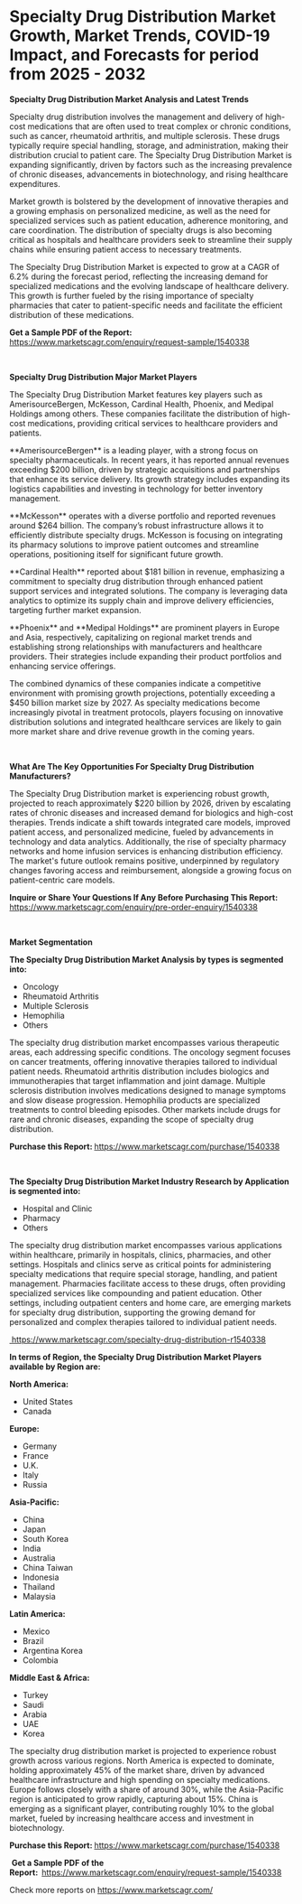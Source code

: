 <p><h1>Specialty Drug Distribution Market Growth, Market Trends, COVID-19 Impact, and Forecasts for period from 2025 - 2032</h1></p><p><strong>Specialty Drug Distribution Market Analysis and Latest Trends</strong></p>
<p><p>Specialty drug distribution involves the management and delivery of high-cost medications that are often used to treat complex or chronic conditions, such as cancer, rheumatoid arthritis, and multiple sclerosis. These drugs typically require special handling, storage, and administration, making their distribution crucial to patient care. The Specialty Drug Distribution Market is expanding significantly, driven by factors such as the increasing prevalence of chronic diseases, advancements in biotechnology, and rising healthcare expenditures.</p><p>Market growth is bolstered by the development of innovative therapies and a growing emphasis on personalized medicine, as well as the need for specialized services such as patient education, adherence monitoring, and care coordination. The distribution of specialty drugs is also becoming critical as hospitals and healthcare providers seek to streamline their supply chains while ensuring patient access to necessary treatments.</p><p>The Specialty Drug Distribution Market is expected to grow at a CAGR of 6.2% during the forecast period, reflecting the increasing demand for specialized medications and the evolving landscape of healthcare delivery. This growth is further fueled by the rising importance of specialty pharmacies that cater to patient-specific needs and facilitate the efficient distribution of these medications.</p></p>
<p><strong>Get a Sample PDF of the Report:&nbsp;</strong> <a href="https://www.marketscagr.com/enquiry/request-sample/1540338?utm_campaign=2809&utm_medium=2&utm_source=Github&utm_content=ia&utm_term=03032025&utm_id=specialty-drug-distribution">https://www.marketscagr.com/enquiry/request-sample/1540338</a></p>
<p>&nbsp;</p>
<p><strong>Specialty Drug Distribution Major Market Players</strong></p>
<p><p>The Specialty Drug Distribution Market features key players such as AmerisourceBergen, McKesson, Cardinal Health, Phoenix, and Medipal Holdings among others. These companies facilitate the distribution of high-cost medications, providing critical services to healthcare providers and patients.</p><p>**AmerisourceBergen** is a leading player, with a strong focus on specialty pharmaceuticals. In recent years, it has reported annual revenues exceeding $200 billion, driven by strategic acquisitions and partnerships that enhance its service delivery. Its growth strategy includes expanding its logistics capabilities and investing in technology for better inventory management.</p><p>**McKesson** operates with a diverse portfolio and reported revenues around $264 billion. The company’s robust infrastructure allows it to efficiently distribute specialty drugs. McKesson is focusing on integrating its pharmacy solutions to improve patient outcomes and streamline operations, positioning itself for significant future growth.</p><p>**Cardinal Health** reported about $181 billion in revenue, emphasizing a commitment to specialty drug distribution through enhanced patient support services and integrated solutions. The company is leveraging data analytics to optimize its supply chain and improve delivery efficiencies, targeting further market expansion.</p><p>**Phoenix** and **Medipal Holdings** are prominent players in Europe and Asia, respectively, capitalizing on regional market trends and establishing strong relationships with manufacturers and healthcare providers. Their strategies include expanding their product portfolios and enhancing service offerings.</p><p>The combined dynamics of these companies indicate a competitive environment with promising growth projections, potentially exceeding a $450 billion market size by 2027. As specialty medications become increasingly pivotal in treatment protocols, players focusing on innovative distribution solutions and integrated healthcare services are likely to gain more market share and drive revenue growth in the coming years.</p></p>
<p>&nbsp;</p>
<p><strong>What Are The Key Opportunities For Specialty Drug Distribution Manufacturers?</strong></p>
<p><p>The Specialty Drug Distribution market is experiencing robust growth, projected to reach approximately $220 billion by 2026, driven by escalating rates of chronic diseases and increased demand for biologics and high-cost therapies. Trends indicate a shift towards integrated care models, improved patient access, and personalized medicine, fueled by advancements in technology and data analytics. Additionally, the rise of specialty pharmacy networks and home infusion services is enhancing distribution efficiency. The market's future outlook remains positive, underpinned by regulatory changes favoring access and reimbursement, alongside a growing focus on patient-centric care models.</p></p>
<p><strong>Inquire or Share Your Questions If Any Before Purchasing This Report:</strong> <a href="https://www.marketscagr.com/enquiry/pre-order-enquiry/1540338?utm_campaign=2809&utm_medium=2&utm_source=Github&utm_content=ia&utm_term=03032025&utm_id=specialty-drug-distribution">https://www.marketscagr.com/enquiry/pre-order-enquiry/1540338</a></p>
<p>&nbsp;</p>
<p><strong>Market Segmentation</strong></p>
<p><strong>The Specialty Drug Distribution Market Analysis by types is segmented into:</strong></p>
<p><ul><li>Oncology</li><li>Rheumatoid Arthritis</li><li>Multiple Sclerosis</li><li>Hemophilia</li><li>Others</li></ul></p>
<p><p>The specialty drug distribution market encompasses various therapeutic areas, each addressing specific conditions. The oncology segment focuses on cancer treatments, offering innovative therapies tailored to individual patient needs. Rheumatoid arthritis distribution includes biologics and immunotherapies that target inflammation and joint damage. Multiple sclerosis distribution involves medications designed to manage symptoms and slow disease progression. Hemophilia products are specialized treatments to control bleeding episodes. Other markets include drugs for rare and chronic diseases, expanding the scope of specialty drug distribution.</p></p>
<p><strong>Purchase this Report:&nbsp;</strong><a href="https://www.marketscagr.com/purchase/1540338?utm_campaign=2809&utm_medium=2&utm_source=Github&utm_content=ia&utm_term=03032025&utm_id=specialty-drug-distribution">https://www.marketscagr.com/purchase/1540338</a></p>
<p>&nbsp;</p>
<p><strong>The Specialty Drug Distribution Market Industry Research by Application is segmented into:</strong></p>
<p><ul><li>Hospital and Clinic</li><li>Pharmacy</li><li>Others</li></ul></p>
<p><p>The specialty drug distribution market encompasses various applications within healthcare, primarily in hospitals, clinics, pharmacies, and other settings. Hospitals and clinics serve as critical points for administering specialty medications that require special storage, handling, and patient management. Pharmacies facilitate access to these drugs, often providing specialized services like compounding and patient education. Other settings, including outpatient centers and home care, are emerging markets for specialty drug distribution, supporting the growing demand for personalized and complex therapies tailored to individual patient needs.</p></p>
<p><a href="https://www.marketscagr.com/specialty-drug-distribution-r1540338?utm_campaign=2809&utm_medium=2&utm_source=Github&utm_content=ia&utm_term=03032025&utm_id=specialty-drug-distribution">&nbsp;https://www.marketscagr.com/specialty-drug-distribution-r1540338</a></p>
<p><strong>In terms of Region, the Specialty Drug Distribution Market Players available by Region are:</strong></p>
<p>
    <p> <strong> North America: </strong>
        <ul>
            <li>United States</li>
            <li>Canada</li>
        </ul>
        </p> 
    <p> <strong> Europe: </strong>
        <ul>
            <li>Germany</li>
            <li>France</li>
            <li>U.K.</li>
            <li>Italy</li>
            <li>Russia</li>
        </ul>
        </p> 
    <p> <strong> Asia-Pacific: </strong>
        <ul>
            <li>China</li>
            <li>Japan</li>
            <li>South Korea</li>
            <li>India</li>
            <li>Australia</li>
            <li>China Taiwan</li>
            <li>Indonesia</li>
            <li>Thailand</li>
            <li>Malaysia</li>
        </ul>
        </p> 
    <p> <strong> Latin America: </strong>
        <ul>
            <li>Mexico</li>
            <li>Brazil</li>
            <li>Argentina Korea</li>
            <li>Colombia</li>
        </ul>
        </p> 
    <p> <strong> Middle East & Africa: </strong>
        <ul>
            <li>Turkey</li>
            <li>Saudi</li>
            <li>Arabia</li>
            <li>UAE</li>
            <li>Korea</li>
        </ul>
    </p>
    </p>
<p><p>The specialty drug distribution market is projected to experience robust growth across various regions. North America is expected to dominate, holding approximately 45% of the market share, driven by advanced healthcare infrastructure and high spending on specialty medications. Europe follows closely with a share of around 30%, while the Asia-Pacific region is anticipated to grow rapidly, capturing about 15%. China is emerging as a significant player, contributing roughly 10% to the global market, fueled by increasing healthcare access and investment in biotechnology.</p></p>
<p><strong>Purchase this Report: </strong><a href="https://www.marketscagr.com/purchase/1540338?utm_campaign=2809&utm_medium=2&utm_source=Github&utm_content=ia&utm_term=03032025&utm_id=specialty-drug-distribution">https://www.marketscagr.com/purchase/1540338</a></p>
<p>&nbsp;<strong>Get a Sample PDF of the Report:&nbsp;&nbsp;</strong><a href="https://www.marketscagr.com/enquiry/request-sample/1540338?utm_campaign=2809&utm_medium=2&utm_source=Github&utm_content=ia&utm_term=03032025&utm_id=specialty-drug-distribution">https://www.marketscagr.com/enquiry/request-sample/1540338</a></p>
<p><strong></strong></p>
<p>Check more reports on <a href="https://www.marketscagr.com/?utm_campaign=2809&utm_medium=2&utm_source=Github&utm_content=ia&utm_term=03032025&utm_id=specialty-drug-distribution">https://www.marketscagr.com/</a></p>